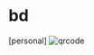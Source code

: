 # bd
[personal]
![qrcode](https://user-images.githubusercontent.com/113211140/194797929-009716de-511b-4839-ac98-82f7a1e9424c.png)
